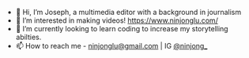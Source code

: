 - 👋 Hi, I’m Joseph, a multimedia editor with a background in journalism
- 👀 I’m interested in making videos! https://www.ninjonglu.com/
- 🌱 I’m currently looking to learn coding to increase my storytelling abilties.
- 📫 How to reach me - ninjonglu@gmail.com | IG [@ninjong_](https://www.instagram.com/ninjong_/)

<!---
quietmid/quietmid is a ✨ special ✨ repository because its `README.md` (this file) appears on your GitHub profile.
You can click the Preview link to take a look at your changes.
--->
